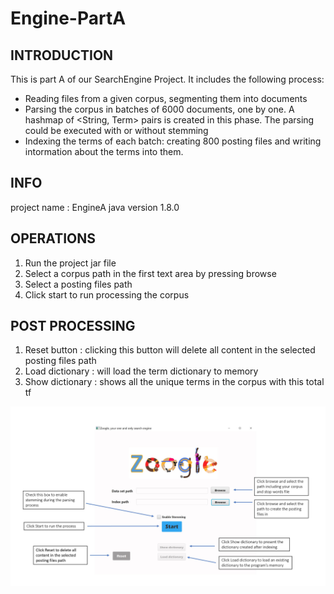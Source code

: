 # Engine-PartA

INTRODUCTION
------------
This is part A of our SearchEngine Project.
It includes the following process:
- Reading files from a given corpus, segmenting them into documents
- Parsing the corpus in batches of 6000 documents, one by one. A hashmap of <String, Term> pairs is created in this phase.
The parsing could be executed with or without stemming
- Indexing the terms of each batch: creating 800 posting files and writing intormation about the terms into them.

INFO 
----
project name : EngineA 
java version 1.8.0

OPERATIONS 
---------
1. Run the project jar file 
2. Select a corpus path in the first text area by pressing browse
3. Select a posting files path 
4. Click start to run processing the corpus 

POST PROCESSING 
----------------
1. Reset button : clicking this button will delete all content in the selected posting files path
2. Load dictionary : will load the term dictionary to memory
3. Show dictionary : shows all the unique terms in the corpus with this total tf

![Simple example](read.JPG)
